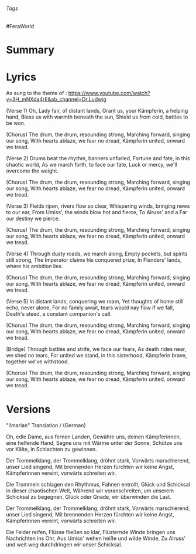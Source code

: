 ###### Tags

#FeraWorld

# Summary

# Lyrics
As sung to the theme of : https://www.youtube.com/watch?v=3H_mNXda4rE&ab_channel=Dr.Ludwig

(Verse 1)
Oh, Lady fair, of distant lands, 
Grant us, your Kämpferin, a helping hand, 
Bless us with warmth beneath the sun, 
Shield us from cold, battles to be won.

(Chorus) 
The drum, the drum, resounding strong, 
Marching forward, singing our song, 
With hearts ablaze, we fear no dread, 
Kämpferin united, onward we tread.

(Verse 2) 
Drums beat the rhythm, banners unfurled, 
Fortune and fate, in this chaotic world, 
As we march forth, to face our fate, 
Luck or mercy, we'll overcome the weight.

(Chorus) 
The drum, the drum, resounding strong, 
Marching forward, singing our song, 
With hearts ablaze, we fear no dread, 
Kämpferin united, onward we tread.

(Verse 3) 
Fields ripen, rivers flow so clear, 
Whispering winds, bringing news to our ear, 
From Umiss', the winds blow hot and fierce, 
To Alruss' and a Far our destiny we pierce.

(Chorus) 
The drum, the drum, resounding strong, 
Marching forward, singing our song, 
With hearts ablaze, we fear no dread, 
Kämpferin united, onward we tread.

(Verse 4) 
Through dusty roads, we march along, 
Empty pockets, but spirits still strong, 
The Imperator claims his conquered prize, 
In Flanders' lands, where his ambition lies.

(Chorus) 
The drum, the drum, resounding strong, 
Marching forward, singing our song, 
With hearts ablaze, we fear no dread, 
Kämpferin united, onward we tread.

(Verse 5)
In distant lands, conquering we roam, 
Yet thoughts of home still echo, never alone, 
For no family await, tears would nay flow if we fall, 
Death's steed, a constant companion's call.

(Chorus) 
The drum, the drum, resounding strong, 
Marching forward, singing our song, 
With hearts ablaze, we fear no dread, 
Kämpferin united, onward we tread.

(Bridge) 
Through battles and strife, we face our fears, 
As death rides near, we shed no tears, 
For united we stand, in this sisterhood, 
Kämpferin brave, together we've withstood.

(Chorus)
The drum, the drum, resounding strong, 
Marching forward, singing our song, 
With hearts ablaze, we fear no dread, 
Kämpferin united, onward we tread.


# Versions

"Ilmarian" Translation / (German)

Oh, edle Dame, aus fernen Landen, Gewähre uns, deinen Kämpferinnen, eine helfende Hand, Segne uns mit Wärme unter der Sonne, Schütze uns vor Kälte, in Schlachten zu gewinnen.

Der Trommelklang, der Trommelklang, dröhnt stark, Vorwärts marschierend, unser Lied singend, Mit brennenden Herzen fürchten wir keine Angst, Kämpferinnen vereint, vorwärts schreiten wir.

Die Trommeln schlagen den Rhythmus, Fahnen entrollt, Glück und Schicksal in dieser chaotischen Welt, Während wir voranschreiten, um unserem Schicksal zu begegnen, Glück oder Gnade, wir überwinden die Last.

Der Trommelklang, der Trommelklang, dröhnt stark, Vorwärts marschierend, unser Lied singend, Mit brennenden Herzen fürchten wir keine Angst, Kämpferinnen vereint, vorwärts schreiten wir.

Die Felder reifen, Flüsse fließen so klar, Flüsternde Winde bringen uns Nachrichten ins Ohr, Aus Umiss' wehen heiße und wilde Winde, Zu Alruss' und weit weg durchdringen wir unser Schicksal.